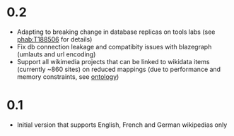 # 0.2
* Adapting to breaking change in database replicas on tools labs (see [phab:T188506](https://phabricator.wikimedia.org/T188506) for details)
* Fix db connection leakage and compatibity issues with blazegraph (umlauts and url encoding)
* Support all wikimedia projects that can be linked to wikidata items (currently ~860 sites) on reduced mappings (due to performance and memory constraints, see [ontology](https://tools.wmflabs.org/mw2sparql/sparql/ontology))
# 0.1
* Initial version that supports English, French and German wikipedias only
